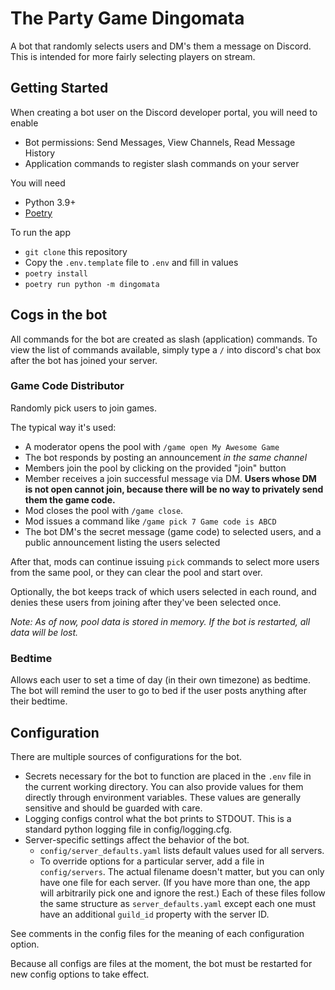 # The Party Game Dingomata
A bot that randomly selects users and DM's them a message on Discord. This is intended for more fairly selecting 
players on stream. 

## Getting Started

When creating a bot user on the Discord developer portal, you will need to enable
- Bot permissions: Send Messages, View Channels, Read Message History
- Application commands to register slash commands on your server

You will need 
- Python 3.9+
- [Poetry](https://python-poetry.org/docs/#installation)

To run the app
- `git clone` this repository
- Copy the `.env.template` file to `.env` and fill in values
- `poetry install`
- `poetry run python -m dingomata`

## Cogs in the bot

All commands for the bot are created as slash (application) commands. To view the list of commands available, simply
type a `/` into discord's chat box after the bot has joined your server.

### Game Code Distributor

Randomly pick users to join games.

The typical way it's used:

- A moderator opens the pool with `/game open My Awesome Game`
- The bot responds by posting an announcement *in the same channel*
- Members join the pool by clicking on the provided "join" button
- Member receives a join successful message via DM. **Users whose DM is not open cannot join, because there will be no way to privately send them the game code.** 
- Mod closes the pool with `/game close`.
- Mod issues a command like `/game pick 7 Game code is ABCD`
- The bot DM's the secret message (game code) to selected users, and a public announcement listing the users selected

After that, mods can continue issuing `pick` commands to select more users from the same pool, or they can
clear the pool and start over.

Optionally, the bot keeps track of which users selected in each round, and denies these users from joining after they've
been selected once.

*Note: As of now, pool data is stored in memory. If the bot is restarted, all data will be lost.* 

### Bedtime

Allows each user to set a time of day (in their own timezone) as bedtime. The bot will remind the user to go to bed if
the user posts anything after their bedtime.

### 

## Configuration

There are multiple sources of configurations for the bot. 

- Secrets necessary for the bot to function are placed in the `.env` file in the current working directory. 
  You can also provide values for them directly through environment variables. These values are generally sensitive 
  and should be guarded with care.
- Logging configs control what the bot prints to STDOUT. This is a standard python logging file in config/logging.cfg.
- Server-specific settings affect the behavior of the bot. 
  + `config/server_defaults.yaml` lists default values used for all servers.
  + To override options for a particular server, add a file in `config/servers`. The actual filename doesn't matter, but
    you can only have one file for each server. (If you have more than one, the app will arbitrarily pick one and ignore 
    the rest.) Each of these files follow the same structure as `server_defaults.yaml` except each one must have an
    additional `guild_id` property with the server ID.

See comments in the config files for the meaning of each configuration option.

Because all configs are files at the moment, the bot must be restarted for new config options to take effect.